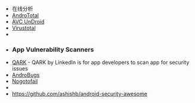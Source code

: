 - 在线分析
- [AndroTotal](http://andrototal.org/)
- [AVC UnDroid](http://undroid.av-comparatives.info/)
- [Virustotal](https://www.virustotal.com/)
-
- ### App Vulnerability Scanners
- [QARK](https://github.com/linkedin/qark/) - QARK by LinkedIn is for app developers to scan app for security issues
- [AndroBugs](https://github.com/AndroBugs/AndroBugs_Framework)
- [Nogotofail](https://github.com/google/nogotofail)
-
- https://github.com/ashishb/android-security-awesome